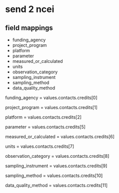 # send 2 ncei

## field mappings

* funding_agency
* project_program
* platform
* parameter
* measured_or_calculated
* units
* observation_category
* sampling_instrument
* sampling_method
* data_quality_method


funding_agency = values.contacts.credits[0]

project_program = values.contacts.credits[1]

platform = values.contacts.credits[2]

parameter = values.contacts.credits[5]

measured_or_calculated = values.contacts.credits[6]

units = values.contacts.credits[7]

observation_category = values.contacts.credits[8]

sampling_instrument = values.contacts.credits[9]

sampling_method = values.contacts.credits[10]

data_quality_method = values.contacts.credits[11]